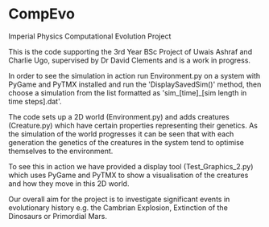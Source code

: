 # CompEvo
Imperial Physics Computational Evolution Project

This is the code supporting the 3rd Year BSc Project of Uwais Ashraf and Charlie Ugo, supervised by Dr David Clements and is a work in progress.

In order to see the simulation in action run Environment.py on a system with PyGame and PyTMX installed and run the 'DisplaySavedSim()' method, then choose a simulation from the list formatted as 'sim_[time]_[sim length in time steps].dat'.

The code sets up a 2D world (Environment.py) and adds creatures (Creature.py) which have certain properties representing their genetics. As the simulation of the world progresses it can be seen that with each generation the genetics of the creatures in the system tend to optimise themselves to the environment.

To see this in action we have provided a display tool (Test_Graphics_2.py) which uses PyGame and PyTMX to show a visualisation of the creatures and how they move in this 2D world.

Our overall aim for the project is to investigate significant events in evolutionary history e.g. the Cambrian Explosion, Extinction of the Dinosaurs or Primordial Mars.
